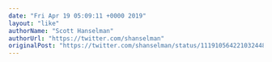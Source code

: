 ```yaml
---
date: "Fri Apr 19 05:09:11 +0000 2019"
layout: "like"
authorName: "Scott Hanselman"
authorUrl: "https://twitter.com/shanselman"
originalPost: "https://twitter.com/shanselman/status/1119105642210324480"
---
```

